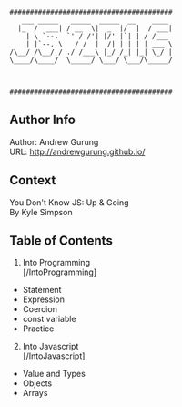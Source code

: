 ```
########################################
   ___ _____   _____  _____  __    ____
  |_  /  ___| / __  \|  _  |/  |  / ___|
    | \ `--.  `' / /'| |/' |`| | / /___
    | |`--. \   / /  |  /| | | | | ___ \
/\__/ /\__/ / ./ /___\ |_/ /_| |_| \_/ |
\____/\____/  \_____/ \___/ \___/\_____/



########################################
```

Author Info
-----------
Author: Andrew Gurung <br>
URL: http://andrewgurung.github.io/

Context
-------
You Don't Know JS: Up & Going <br>
By Kyle Simpson

Table of Contents
-----------------
1. Into Programming <br>
  [/IntoProgramming]
  - Statement
  - Expression
  - Coercion
  - const variable
  - Practice

2. Into Javascript <br>
  [/IntoJavascript]
  - Value and Types
  - Objects
  - Arrays
